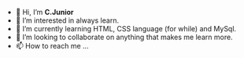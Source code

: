 - 👋 Hi, I’m **C.Junior**
- 👀 I’m interested in always learn.
- 🌱 I’m currently learning HTML, CSS language (for while) and MySql.
- 💞️ I’m looking to collaborate on anything that makes me learn more.
- 📫 How to reach me ...

<!---
Clar-Junior/Clar-Junior is a ✨ special ✨ repository because its `README.md` (this file) appears on your GitHub profile.
You can click the Preview link to take a look at your changes.
--->
